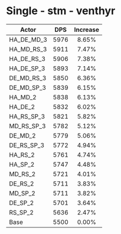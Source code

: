 # Single - stm - venthyr
| Actor | DPS | Increase |
|---|:---:|:---:|
|HA_DE_MD_3|5976|8.65%|
|HA_MD_RS_3|5911|7.47%|
|HA_DE_RS_3|5906|7.38%|
|HA_DE_SP_3|5893|7.14%|
|DE_MD_RS_3|5850|6.36%|
|DE_MD_SP_3|5839|6.15%|
|HA_MD_2|5838|6.13%|
|HA_DE_2|5832|6.02%|
|HA_RS_SP_3|5821|5.82%|
|MD_RS_SP_3|5782|5.12%|
|DE_MD_2|5779|5.06%|
|DE_RS_SP_3|5772|4.94%|
|HA_RS_2|5761|4.74%|
|HA_SP_2|5747|4.48%|
|MD_RS_2|5721|4.01%|
|DE_RS_2|5711|3.83%|
|MD_SP_2|5711|3.82%|
|DE_SP_2|5701|3.64%|
|RS_SP_2|5636|2.47%|
|Base|5500|0.00%|
